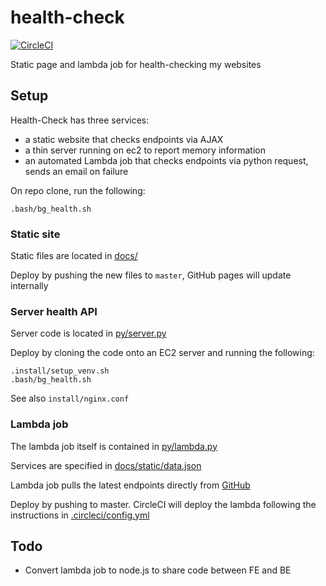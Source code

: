 # health-check

[![CircleCI](https://circleci.com/gh/mpaulweeks/health-check/tree/master.svg?style=svg)](https://circleci.com/gh/mpaulweeks/health-check/tree/master)

Static page and lambda job for health-checking my websites

## Setup

Health-Check has three services:
- a static website that checks endpoints via AJAX
- a thin server running on ec2 to report memory information
- an automated Lambda job that checks endpoints via python request, sends an email on failure

On repo clone, run the following:
```
.bash/bg_health.sh
```

### Static site

Static files are located in [docs/](/docs)

Deploy by pushing the new files to `master`, GitHub pages will update internally

### Server health API

Server code is located in [py/server.py](/py/server.py)

Deploy by cloning the code onto an EC2 server and running the following:
```
.install/setup_venv.sh
.bash/bg_health.sh
```

See also `install/nginx.conf`

### Lambda job

The lambda job itself is contained in [py/lambda.py](/py/lambda.py)

Services are specified in [docs/static/data.json](docs/static/data.json)

Lambda job pulls the latest endpoints directly from [GitHub](https://raw.githubusercontent.com/mpaulweeks/health-check/master/docs/static/data.json)

Deploy by pushing to master. CircleCI will deploy the lambda following the instructions in [.circleci/config.yml](/.circleci/config.yml)

## Todo

- Convert lambda job to node.js to share code between FE and BE
